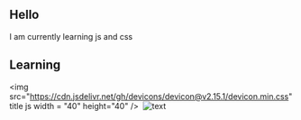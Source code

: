 ## Hello 

I am currently learning js and css





## Learning
<img src="https://cdn.jsdelivr.net/gh/devicons/devicon@v2.15.1/devicon.min.css" title js </title> width = "40" height="40" />&nbsp;
![text]("https://cdn.jsdelivr.net/gh/devicons/devicon@v2.15.1/devicon.min.css")
 

<!--
**JustANormalThing/JustANormalThing** is a ✨ _special_ ✨ repository because its `README.md` (this file) appears on your GitHub profile.

Here are some ideas to get you started:

- 🔭 I’m currently working on ...
- 🌱 I’m currently learning ...
- 👯 I’m looking to collaborate on ...
- 🤔 I’m looking for help with ...
- 💬 Ask me about ...
- 📫 How to reach me: ...
- 😄 Pronouns: ...
- ⚡ Fun fact: ...
-->
